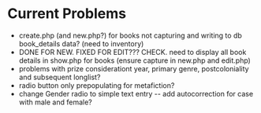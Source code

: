 # Current Problems

- create.php (and new.php?) for books not capturing and writing to db book_details data? (need to inventory)
- DONE FOR NEW. FIXED FOR EDIT??? CHECK. need to display all book details in show.php for books (ensure capture in new.php and edit.php)
- problems with prize considerationt year, primary genre, postcoloniality and subsequent longlist?
- radio button only prepopulating for metafiction?
- change Gender radio to simple text entry -- add autocorrection for case with male and female?

